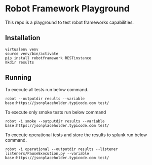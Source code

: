 # Robot Framework Playground

This repo is a playground to test robot frameworks capabilities.

## Installation

```
virtualenv venv 
source venv/bin/activate
pip install robotframework RESTinstance
mkdir results
```

## Running
To execute all tests run below command.
```
robot --outputdir results --variable base:https://jsonplaceholder.typicode.com test/
```
To execute only smoke tests run below command
```
robot -i smoke --outputdir results --variable base:https://jsonplaceholder.typicode.com test/
```
To execute operational tests and store the results to splunk run below command.
```
robot -i operational --outputdir results --listener listeners/PauseExecution.py --variable base:https://jsonplaceholder.typicode.com test/
```

